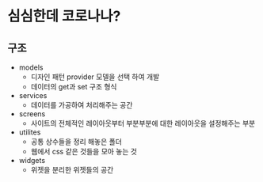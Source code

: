 # 심심한데 코로나나?

## 구조
- models
  - 디자인 패턴 provider 모델을 선택 하여 개발
  - 데이터의 get과 set 구조 형식
- services
  - 데이터를 가공하여 처리해주는 공간
- screens
  - 사이트의 전체적인 레이아웃부터 부분부분에 대한 레이아웃을 설정해주는 부분
- utilites
  - 공통 상수들을 정리 해놓은 폴더
  - 웹에서 css 같은 것들을 모아 놓는 것
- widgets
  - 위젯을 분리한 위젯들의 공간
